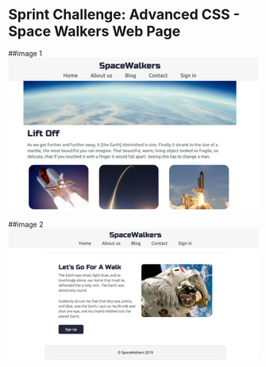 # Sprint Challenge: Advanced CSS - Space Walkers Web Page

##image 1
![MVP1](/img/MVP2.png)

##image 2
![MVP2](/img/MVP1.png)